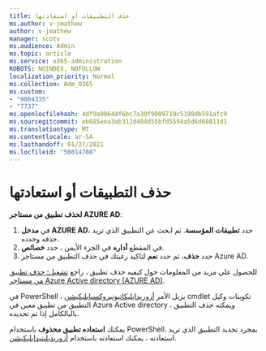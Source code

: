 ```yaml
---
title: حذف التطبيقات أو استعادتها
ms.author: v-jmathew
author: v-jmathew
manager: scotv
ms.audience: Admin
ms.topic: article
ms.service: o365-administration
ROBOTS: NOINDEX, NOFOLLOW
localization_priority: Normal
ms.collection: Adm_O365
ms.custom:
- "9004335"
- "7737"
ms.openlocfilehash: 4df9a98644f6bc7a30f9009719c5198db591afc9
ms.sourcegitcommit: eb685eea3ab312d404d55bfd5594a5d6d68811d1
ms.translationtype: MT
ms.contentlocale: ar-SA
ms.lasthandoff: 01/27/2021
ms.locfileid: "50014708"
---
```

# <a name="delete-or-restore-applications"></a>حذف التطبيقات أو استعادتها

**لحذف تطبيق من مستاجر AZURE AD**:

1. في **مدخل AZURE AD**، حدد **تطبيقات المؤسسة**. ثم ابحث عن التطبيق الذي تريد حذفه وحدده.
2. في المقطع **أداره** في الجزء الأيمن ، حدد **خصائص**.
3. حدد **حذف**، ثم حدد **نعم** لتاكيد رغبتك في حذف التطبيق من مستاجر Azure AD.

للحصول علي مزيد من المعلومات حول كيفيه حذف تطبيق ، راجع [تشغيل: حذف تطبيق من مستاجر Azure Active directory (AZURE AD)](https://docs.microsoft.com/azure/active-directory/manage-apps/delete-application-portal#delete-an-application-from-your-azure-ad-tenant).

في PowerShell ، يزيل الأمر [أزوريدابليكاتيونبروكسيابليكيشن](https://docs.microsoft.com/powershell/module/azuread/remove-azureadapplicationproxyapplication) cmdlet تكوينات وكيل التطبيق من تطبيق معين في Azure Active directory ، ويمكنه حذف التطبيق بالبالكامل إذا تم تحديده.

يمكنك **استعاده تطبيق محذوف** باستخدام PowerShell. بمجرد تحديد التطبيق الذي تريد استعادته ، يمكنك استعادته باستخدام [أزوريديليتيدابليكيشن](https://docs.microsoft.com/powershell/module/azuread/restore-azureaddeletedapplication).
